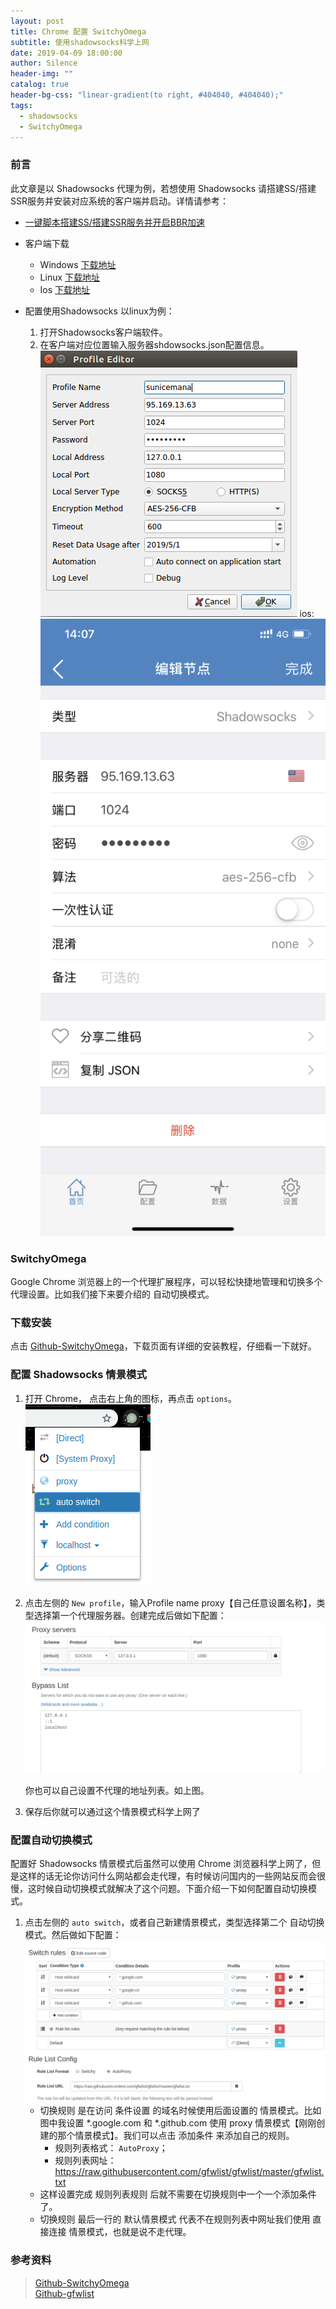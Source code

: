 ```yaml
---
layout: post
title: Chrome 配置 SwitchyOmega
subtitle: 使用shadowsocks科学上网
date: 2019-04-09 18:00:00
author: Silence
header-img: ""
catalog: true
header-bg-css: "linear-gradient(to right, #404040, #404040);"
tags:
  - shadowsocks
  - SwitchyOmega
---
```


### 前言

此文章是以 Shadowsocks 代理为例，若想使用 Shadowsocks 请搭建SS/搭建SSR服务并安装对应系统的客户端并启动。详情请参考：

* [一键脚本搭建SS/搭建SSR服务并开启BBR加速](http://suniceman.com/2019/04/10/install-shadowsocks-in-one-command/)

* 客户端下载
	* Windows [下载地址](https://github.com/shadowsocks/shadowsocks-windows/releases)
	* Linux [下载地址](https://github.com/shadowsocks/shadowsocks-qt5/releases)
	* Ios [下载地址](http://shadowsocks.org/en/index.html)

* 配置使用Shadowsocks
	以linux为例：
	1. 打开Shadowsocks客户端软件。
	1. 在客户端对应位置输入服务器shdowsocks.json配置信息。
		![shadowsocks_config](/img/shadowsocks_config.png)
	ios: 
		![shadowsocks_ios](/img/shadowsocks_ios.png)

### SwitchyOmega

Google Chrome 浏览器上的一个代理扩展程序，可以轻松快捷地管理和切换多个代理设置。比如我们接下来要介绍的 自动切换模式。

### 下载安装

点击 [Github-SwitchyOmega](https://github.com/FelisCatus/SwitchyOmega/releases)，下载页面有详细的安装教程，仔细看一下就好。


### 配置 Shadowsocks 情景模式

1. 打开 Chrome， 点击右上角的图标，再点击 `options`。
	![shadowsocks_options](/img/shadowsocks_options.png)

1. 点击左侧的 `New profile`，输入Profile name proxy【自己任意设置名称】，类型选择第一个代理服务器。创建完成后做如下配置：
	![proxy_config](/img/proxy_config.png)

	你也可以自己设置不代理的地址列表。如上图。

1. 保存后你就可以通过这个情景模式科学上网了

### 配置自动切换模式

配置好 Shadowsocks 情景模式后虽然可以使用 Chrome 浏览器科学上网了，但是这样的话无论你访问什么网站都会走代理，有时候访问国内的一些网站反而会很慢，这时候自动切换模式就解决了这个问题。下面介绍一下如何配置自动切换模式。 

1. 点击左侧的 `auto switch`，或者自己新建情景模式，类型选择第二个 自动切换模式。然后做如下配置：
	![auto_switch](/img/auto_switch.png)
	* 切换规则 是在访问 条件设置 的域名时候使用后面设置的 情景模式。比如图中我设置 *.google.com 和 *.github.com 使用 proxy 情景模式【刚刚创建的那个情景模式】。我们可以点击 添加条件 来添加自己的规则。
		* 规则列表格式： `AutoProxy`；
		* 规则列表网址：  https://raw.githubusercontent.com/gfwlist/gfwlist/master/gfwlist.txt
	* 这样设置完成 规则列表规则 后就不需要在切换规则中一个一个添加条件了。
	* 切换规则 最后一行的 默认情景模式 代表不在规则列表中网址我们使用 直接连接 情景模式，也就是说不走代理。   

### 参考资料

> [Github-SwitchyOmega](https://github.com/FelisCatus/SwitchyOmega)  
> [Github-gfwlist](https://github.com/gfwlist/gfwlist)